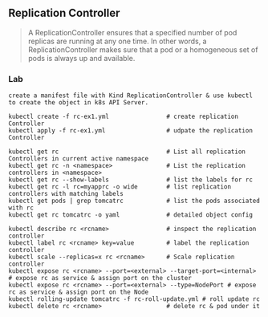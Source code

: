 ## Replication Controller 

> A ReplicationController ensures that a specified number of pod replicas are running at any one time. In other words, a ReplicationController makes sure that a pod or a homogeneous set of pods is always up and available.


### Lab

```
create a manifest file with Kind ReplicationController & use kubectl to create the object in k8s API Server.

kubectl create -f rc-ex1.yml                # create replication Controller
kubectl apply -f rc-ex1.yml                 # udpate the replication Controller

kubectl get rc                              # List all replication Controllers in current active namespace
kubectl get rc -n <namespace>               # List the replication controllers in <namespace>
kubectl get rc --show-labels                # list the labels for rc
kubectl get rc -l rc=myapprc -o wide        # list replication controllers with matching labels
kubectl get pods | grep tomcatrc            # list the pods associated with rc
kubectl get rc tomcatrc -o yaml             # detailed object config
 
kubectl describe rc <rcname>                # inspect the replication controller
kubectl label rc <rcname> key=value         # label the replication controller
kubectl scale --replicas=x rc <rcname>      # Scale replication controller
kubectl expose rc <rcname> --port=<external> --target-port=<internal> # expose rc as service & assign port on the cluster
kubectl expose rc <rcname> --port=<external> --type=NodePort # expose rc as service & assign port on the Node
kubectl rolling-update tomcatrc -f rc-roll-update.yml # roll update rc
kubectl delete rc <rcname>                  # delete rc & pod under it
```